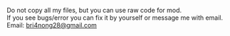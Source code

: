 Do not copy all my files, but you can use raw code for mod.                                       
If you see bugs/error you can fix it by yourself or message me with email.                            
Email: bri4nong28@gmail.com
